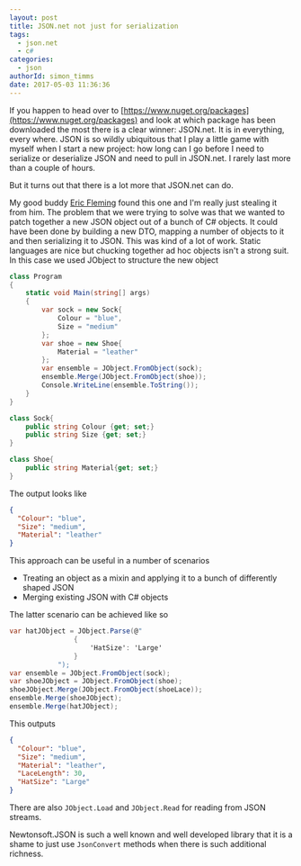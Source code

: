 ```yaml
---
layout: post
title: JSON.net not just for serialization 
tags:
  - json.net
  - c#
categories:
  - json   
authorId: simon_timms
date: 2017-05-03 11:36:36
---
```


If you happen to head over to [https://www.nuget.org/packages](https://www.nuget.org/packages) and look at which package has been downloaded the most there is a clear winner: JSON.net. It is in everything, every where. JSON is so wildly ubiquitous that I play a little game with myself when I start a new project: how long can I go before I need to serialize or deserialize JSON and need to pull in JSON.net. I rarely last more than a couple of hours.

But it turns out that there is a lot more that JSON.net can do.

<!-- more -->

My good buddy [Eric Fleming](https://ericflemingblog.wordpress.com/) found this one and I'm really just stealing it from him. The problem that we were trying to solve was that we wanted to patch together a new JSON object out of a bunch of C# objects. It could have been done by building a new DTO, mapping a number of objects to it and then serializing it to JSON. This was kind of a lot of work. Static languages are nice but chucking together ad hoc objects isn't a strong suit. In this case we used JObject to structure the new object

```csharp
class Program
{
    static void Main(string[] args)
    {
        var sock = new Sock{
            Colour = "blue",
            Size = "medium"
        };
        var shoe = new Shoe{
            Material = "leather"
        };
        var ensemble = JObject.FromObject(sock);
        ensemble.Merge(JObject.FromObject(shoe));
        Console.WriteLine(ensemble.ToString());
    }
}

class Sock{
    public string Colour {get; set;}
    public string Size {get; set;}
}

class Shoe{
    public string Material{get; set;}
}

```

The output looks like

```json
{
  "Colour": "blue",
  "Size": "medium",
  "Material": "leather"
}
```

This approach can be useful in a number of scenarios

 - Treating an object as a mixin and applying it to a bunch of differently shaped JSON
 - Merging existing JSON with C# objects

The latter scenario can be achieved like so 

```csharp
var hatJObject = JObject.Parse(@"
                {
                    'HatSize': 'Large'
                }
            ");
var ensemble = JObject.FromObject(sock);
var shoeJObject = JObject.FromObject(shoe);
shoeJObject.Merge(JObject.FromObject(shoeLace));
ensemble.Merge(shoeJObject);
ensemble.Merge(hatJObject);
```

This outputs

```json
{
  "Colour": "blue",
  "Size": "medium",
  "Material": "leather",
  "LaceLength": 30,
  "HatSize": "Large"
}
```


There are also `JObject.Load` and `JObject.Read` for reading from JSON streams.

Newtonsoft.JSON is such a well known and well developed library that it is a shame to just use `JsonConvert` methods when there is such additional richness. 